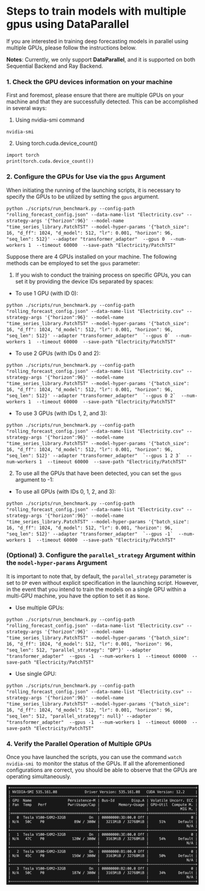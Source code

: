 # Steps to train models with multiple gpus using DataParallel

If you are interested in training deep forecasting models in parallel using multiple GPUs, please follow the instructions below.

**Notes**: Currently, we only support **DataParallel**, and it is supported on both Sequential Backend and Ray Backend.


### 1. Check the GPU devices information on your machine
First and foremost, please ensure that there are multiple GPUs on your machine and that they are successfully detected. This can be accomplished in several ways:
1) Using nvidia-smi command
```
nvidia-smi
```
2) Using torch.cuda.device_count()
```
import torch
print(torch.cuda.device_count())
```

### 2. Configure the GPUs for Use via the `gpus` Argument
When initiating the running of the launching scripts, it is necessary to specify the GPUs to be utilized by setting the `gpus` argument.

```
python ./scripts/run_benchmark.py --config-path "rolling_forecast_config.json" --data-name-list "Electricity.csv" --strategy-args '{"horizon":96}' --model-name "time_series_library.PatchTST" --model-hyper-params '{"batch_size": 16, "d_ff": 1024, "d_model": 512, "lr": 0.001, "horizon": 96, "seq_len": 512}' --adapter "transformer_adapter"  --gpus 0  --num-workers 1  --timeout 60000  --save-path "Electricity/PatchTST"
```

Suppose there are 4 GPUs installed on your machine. The following methods can be employed to set the `gpus` parameter:
1) If you wish to conduct the training process on specific GPUs, you can set it by providing the device IDs separated by spaces:

- To use 1 GPU (with ID 0):
```
python ./scripts/run_benchmark.py --config-path "rolling_forecast_config.json" --data-name-list "Electricity.csv" --strategy-args '{"horizon":96}' --model-name "time_series_library.PatchTST" --model-hyper-params '{"batch_size": 16, "d_ff": 1024, "d_model": 512, "lr": 0.001, "horizon": 96, "seq_len": 512}' --adapter "transformer_adapter"  `--gpus 0`  --num-workers 1  --timeout 60000  --save-path "Electricity/PatchTST"
```
- To use 2 GPUs (with IDs 0 and 2):
```
python ./scripts/run_benchmark.py --config-path "rolling_forecast_config.json" --data-name-list "Electricity.csv" --strategy-args '{"horizon":96}' --model-name "time_series_library.PatchTST" --model-hyper-params '{"batch_size": 16, "d_ff": 1024, "d_model": 512, "lr": 0.001, "horizon": 96, "seq_len": 512}' --adapter "transformer_adapter"  `--gpus 0 2`  --num-workers 1  --timeout 60000  --save-path "Electricity/PatchTST"
```
- To use 3 GPUs (with IDs 1, 2, and 3):
```
python ./scripts/run_benchmark.py --config-path "rolling_forecast_config.json" --data-name-list "Electricity.csv" --strategy-args '{"horizon":96}' --model-name "time_series_library.PatchTST" --model-hyper-params '{"batch_size": 16, "d_ff": 1024, "d_model": 512, "lr": 0.001, "horizon": 96, "seq_len": 512}' --adapter "transformer_adapter"  `--gpus 1 2 3`  --num-workers 1  --timeout 60000  --save-path "Electricity/PatchTST"
```
2) To use all the GPUs that have been detected, you can set the `gpus` argument to -1:

- To use all GPUs (with IDs 0, 1, 2, and 3):
```
python ./scripts/run_benchmark.py --config-path "rolling_forecast_config.json" --data-name-list "Electricity.csv" --strategy-args '{"horizon":96}' --model-name "time_series_library.PatchTST" --model-hyper-params '{"batch_size": 16, "d_ff": 1024, "d_model": 512, "lr": 0.001, "horizon": 96, "seq_len": 512}' --adapter "transformer_adapter"  `--gpus -1`  --num-workers 1  --timeout 60000  --save-path "Electricity/PatchTST"
```

### (Optional) 3. Configure the `parallel_strategy` Argument within the `model-hyper-params` Argument

It is important to note that, by default, the `parallel_strategy` parameter is set to `DP` even without explicit specification in the launching script. However, in the event that you intend to train the models on a single GPU within a multi-GPU machine, you have the option to set it as `None`.

- Use multiple GPUs:
```
python ./scripts/run_benchmark.py --config-path "rolling_forecast_config.json" --data-name-list "Electricity.csv" --strategy-args '{"horizon":96}' --model-name "time_series_library.PatchTST" --model-hyper-params '{"batch_size": 16, "d_ff": 1024, "d_model": 512, "lr": 0.001, "horizon": 96, "seq_len": 512, "parallel_strategy": "DP"}' --adapter "transformer_adapter"  --gpus -1  --num-workers 1  --timeout 60000  --save-path "Electricity/PatchTST"
```
- Use single GPU:
```
python ./scripts/run_benchmark.py --config-path "rolling_forecast_config.json" --data-name-list "Electricity.csv" --strategy-args '{"horizon":96}' --model-name "time_series_library.PatchTST" --model-hyper-params '{"batch_size": 16, "d_ff": 1024, "d_model": 512, "lr": 0.001, "horizon": 96, "seq_len": 512, "parallel_strategy": null}' --adapter "transformer_adapter"  --gpus -1  --num-workers 1  --timeout 60000  --save-path "Electricity/PatchTST"
```

### 4. Verify the Parallel Operation of Multiple GPUs

Once you have launched the scripts, you can use the command `watch nvidia-smi `to monitor the status of the GPUs. If all the aforementioned configurations are correct, you should be able to observe that the GPUs are operating simultaneously.

<img src='../figures/MultiGPUs.png'>